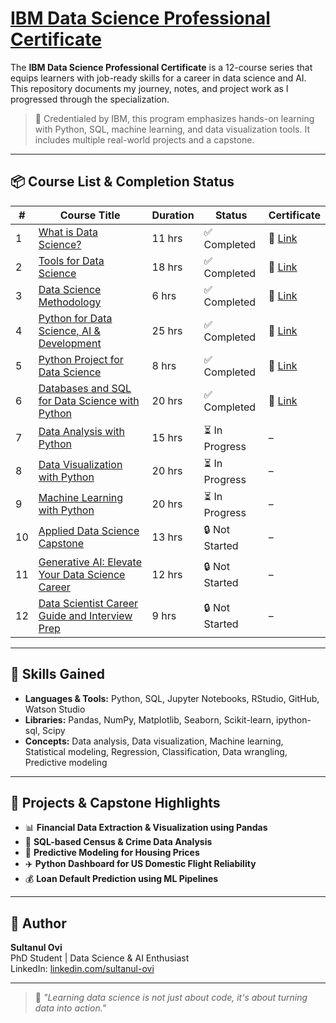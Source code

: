 # [IBM Data Science Professional Certificate](https://www.coursera.org/professional-certificates/ibm-data-science) 


The **IBM Data Science Professional Certificate** is a 12-course series that equips learners with job-ready skills for a career in data science and AI. This repository documents my journey, notes, and project work as I progressed through the specialization.

> 📜 Credentialed by IBM, this program emphasizes hands-on learning with Python, SQL, machine learning, and data visualization tools. It includes multiple real-world projects and a capstone.

---

## 📦 Course List & Completion Status

| #  | Course Title                                                                 | Duration | Status         | Certificate |
|----|------------------------------------------------------------------------------|----------|----------------|-------------|
| 1  | [What is Data Science?](https://coursera.org/learn/what-is-datascience)     | 11 hrs   | ✅ Completed    | 🔗 [Link](#) |
| 2  | [Tools for Data Science](https://coursera.org/learn/open-source-tools-for-data-science) | 18 hrs   | ✅ Completed    | 🔗 [Link](#) |
| 3  | [Data Science Methodology](https://coursera.org/learn/data-science-methodology) | 6 hrs    | ✅ Completed    | 🔗 [Link](#) |
| 4  | [Python for Data Science, AI & Development](https://coursera.org/learn/python-for-applied-data-science-ai) | 25 hrs   | ✅ Completed    | 🔗 [Link](#) |
| 5  | [Python Project for Data Science](https://coursera.org/learn/python-project-for-data-science) | 8 hrs    | ✅ Completed    | 🔗 [Link](#) |
| 6  | [Databases and SQL for Data Science with Python](https://coursera.org/learn/sql-data-science) | 20 hrs   | ✅ Completed    | 🔗 [Link](#) |
| 7  | [Data Analysis with Python](https://coursera.org/learn/data-analysis-with-python) | 15 hrs   | ⏳ In Progress  | –           |
| 8  | [Data Visualization with Python](https://coursera.org/learn/python-for-data-visualization) | 20 hrs   | ⏳ In Progress  | –           |
| 9  | [Machine Learning with Python](https://coursera.org/learn/machine-learning-with-python) | 20 hrs   | ⏳ In Progress  | –           |
| 10 | [Applied Data Science Capstone](https://coursera.org/learn/applied-data-science-capstone) | 13 hrs   | 🔒 Not Started  | –           |
| 11 | [Generative AI: Elevate Your Data Science Career](https://coursera.org/learn/generative-ai-data-science) | 12 hrs   | 🔒 Not Started  | –           |
| 12 | [Data Scientist Career Guide and Interview Prep](https://coursera.org/learn/data-scientist-interview-prep) | 9 hrs    | 🔒 Not Started  | –           |

---

## 💼 Skills Gained

- **Languages & Tools:** Python, SQL, Jupyter Notebooks, RStudio, GitHub, Watson Studio  
- **Libraries:** Pandas, NumPy, Matplotlib, Seaborn, Scikit-learn, ipython-sql, Scipy  
- **Concepts:** Data analysis, Data visualization, Machine learning, Statistical modeling, Regression, Classification, Data wrangling, Predictive modeling

---

## 🚀 Projects & Capstone Highlights

- 📊 **Financial Data Extraction & Visualization using Pandas**
- 🧮 **SQL-based Census & Crime Data Analysis**
- 🏡 **Predictive Modeling for Housing Prices**
- ✈️ **Python Dashboard for US Domestic Flight Reliability**
- 💰 **Loan Default Prediction using ML Pipelines**

---

## 📇 Author

**Sultanul Ovi**  
PhD Student | Data Science & AI Enthusiast  
LinkedIn: [linkedin.com/sultanul-ovi](https://www.linkedin.com/in/md-sultanul-islam-ovi/)

---

> 💬 _"Learning data science is not just about code, it's about turning data into action."_